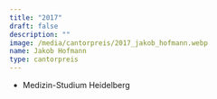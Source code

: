 ```yaml
---
title: "2017"
draft: false
description: ""
image: /media/cantorpreis/2017_jakob_hofmann.webp
name: Jakob Hofmann
type: cantorpreis
---
```

- Medizin-Studium Heidelberg
